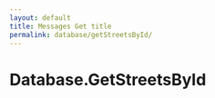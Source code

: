 ```yaml
---
layout: default
title: Messages Get title
permalink: database/getStreetsById/
---
```

# Database.GetStreetsById
